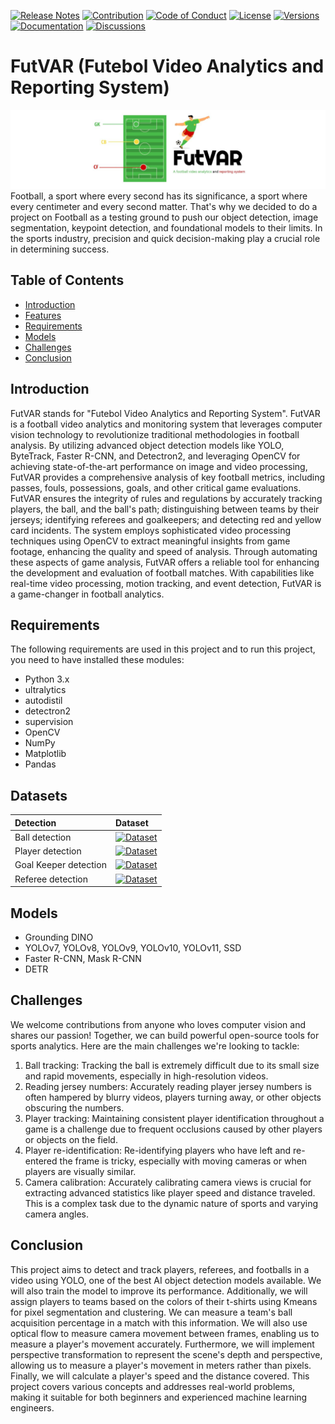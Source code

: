 [![Release Notes](https://img.shields.io/badge/releases-view-blue)](https://github.com/FutVAR)
[![Contribution](https://img.shields.io/badge/contribute-welcome-green)](https://github.com/FutVAR)
[![Code of Conduct](https://img.shields.io/badge/code%20of%20conduct-view-white)](https://github.com/FutVAR)
[![License](https://img.shields.io/badge/license-n/a-red)](https://github.com/FutVAR)
[![Versions](https://img.shields.io/badge/versions-1.0.0-orange)](https://github.com/FutVAR)
[![Documentation](https://img.shields.io/badge/documentation-view-violet)](https://github.com/FutVAR)
[![Discussions](https://img.shields.io/badge/discussions-view-yellow)](https://github.com/FutVAR)
# FutVAR (Futebol Video Analytics and Reporting System)
![FutVAR](img/futvar-bg.jpg)
Football, a sport where every second has its significance, a sport where every centimeter and every second matter. That's why we decided to do a project on Football as a testing ground to push our object detection, image segmentation, keypoint detection, and foundational models to their limits. In the sports industry, precision and quick decision-making play a crucial role in determining success.

## Table of Contents

- [Introduction](##introduction)
- [Features](#f#eatures)
- [Requirements](##requirements)
- [Models](##models)
- [Challenges](##challenges)
- [Conclusion](##conclusion)

## Introduction
FutVAR stands for "Futebol Video Analytics and Reporting System". FutVAR is a football video analytics and monitoring system that leverages computer vision technology to revolutionize traditional methodologies in  football analysis. By utilizing advanced object detection models like YOLO, ByteTrack, Faster R-CNN, and Detectron2, and leveraging OpenCV for achieving state-of-the-art performance on image and video processing, FutVAR provides a comprehensive analysis of key football metrics, including passes, fouls, possessions, goals, and other critical game evaluations. FutVAR ensures the integrity of rules and regulations by accurately tracking players, the ball, and the ball's path; distinguishing between teams by their jerseys; identifying referees and goalkeepers; and detecting red and yellow card incidents. The system employs sophisticated video processing techniques using OpenCV to extract meaningful insights from game footage, enhancing the quality and speed of analysis. Through automating these aspects of game analysis, FutVAR offers a reliable tool for enhancing the development and evaluation of football matches. With capabilities like real-time video processing, motion tracking, and event detection, FutVAR is a game-changer in football analytics.

## Requirements
The following requirements are used in this project and to run this project, you need to have installed these modules:
- Python 3.x
- ultralytics
- autodistil
- detectron2
- supervision
- OpenCV
- NumPy
- Matplotlib
- Pandas

## Datasets
| Detection                       | Dataset                                                                                                                                                          |
|:--------------------------------|:-----------------------------------------------------------------------------------------------------------------------------------------------------------------|
| Ball detection         | [![Dataset](https://app.roboflow.com/images/download-dataset-badge.svg)](https://universe.roboflow.com/futvar-n32uw/futvar/) |
| Player detection         | [![Dataset](https://app.roboflow.com/images/download-dataset-badge.svg)](https://universe.roboflow.com/futvar-n32uw/futvar/) |
| Goal Keeper detection           | [![Dataset](https://app.roboflow.com/images/download-dataset-badge.svg)](https://universe.roboflow.com/futvar-n32uw/futvar/)    |
| Referee detection | [![Dataset](https://app.roboflow.com/images/download-dataset-badge.svg)](https://universe.roboflow.com/futvar-n32uw/futvar/)   |

## Models
- Grounding DINO
- YOLOv7, YOLOv8, YOLOv9, YOLOv10, YOLOv11, SSD
- Faster R-CNN, Mask R-CNN
- DETR

## Challenges
We welcome contributions from anyone who loves computer vision and shares our passion! Together, we can build powerful open-source tools for sports analytics. Here are the main challenges we're looking to tackle:

1. Ball tracking: Tracking the ball is extremely difficult due to its small size and rapid movements, especially in high-resolution videos.
2. Reading jersey numbers: Accurately reading player jersey numbers is often hampered by blurry videos, players turning away, or other objects obscuring the numbers.
3. Player tracking: Maintaining consistent player identification throughout a game is a challenge due to frequent occlusions caused by other players or objects on the field.
4. Player re-identification: Re-identifying players who have left and re-entered the frame is tricky, especially with moving cameras or when players are visually similar.
5. Camera calibration: Accurately calibrating camera views is crucial for extracting advanced statistics like player speed and distance traveled. This is a complex task due to the dynamic nature of sports and varying camera angles.

## Conclusion
This project aims to detect and track players, referees, and footballs in a video using YOLO, one of the best AI object detection models available. We will also train the model to improve its performance. Additionally, we will assign players to teams based on the colors of their t-shirts using Kmeans for pixel segmentation and clustering. We can measure a team's ball acquisition percentage in a match with this information. We will also use optical flow to measure camera movement between frames, enabling us to measure a player's movement accurately. Furthermore, we will implement perspective transformation to represent the scene's depth and perspective, allowing us to measure a player's movement in meters rather than pixels. Finally, we will calculate a player's speed and the distance covered. This project covers various concepts and addresses real-world problems, making it suitable for both beginners and experienced machine learning engineers.

<!--
## contribution

We love your input! Please see our [contributing guide](https://github.com/futvar/blob/main/CONTRIBUTING.md) to get started. Thank you 🙏 to all our contributors!

<p align="center">
    <a href="https://github.com/roboflow/supervision/graphs/contributors">
      <img src="https://contrib.rocks/image?repo=roboflow/supervision" />
    </a>
</p>
-->
